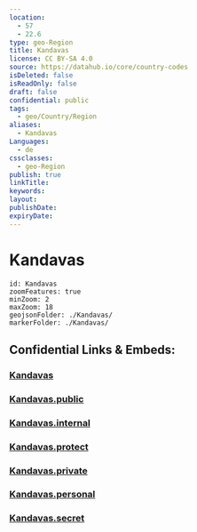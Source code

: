 ```yaml
---
location:
  - 57
  - 22.6
type: geo-Region
title: Kandavas
license: CC BY-SA 4.0
source: https://datahub.io/core/country-codes
isDeleted: false
isReadOnly: false
draft: false
confidential: public
tags:
  - geo/Country/Region
aliases:
  - Kandavas
Languages:
  - de
cssclasses:
  - geo-Region
publish: true
linkTitle:
keywords:
layout:
publishDate:
expiryDate:
---
```


# Kandavas

```leaflet
id: Kandavas
zoomFeatures: true 
minZoom: 2 
maxZoom: 18
geojsonFolder: ./Kandavas/
markerFolder: ./Kandavas/
```


## Confidential Links & Embeds: 

### [Kandavas](/_Standards/Earth/Continent/Europe/Europe~North/Latvia/Counties/Kandavas.md) 

### [Kandavas.public](/_public/Earth/Continent/Europe/Europe~North/Latvia/Counties/Kandavas.public.md) 

### [Kandavas.internal](/_internal/Earth/Continent/Europe/Europe~North/Latvia/Counties/Kandavas.internal.md) 

### [Kandavas.protect](/_protect/Earth/Continent/Europe/Europe~North/Latvia/Counties/Kandavas.protect.md) 

### [Kandavas.private](/_private/Earth/Continent/Europe/Europe~North/Latvia/Counties/Kandavas.private.md) 

### [Kandavas.personal](/_personal/Earth/Continent/Europe/Europe~North/Latvia/Counties/Kandavas.personal.md) 

### [Kandavas.secret](/_secret/Earth/Continent/Europe/Europe~North/Latvia/Counties/Kandavas.secret.md)

